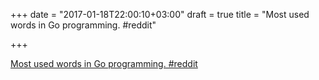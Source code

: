 +++
date = "2017-01-18T22:00:10+03:00"
draft = true
title = "Most used words in Go programming.  #reddit"

+++

<p><a href="https://t.co/7Fy6swS9Kz">Most used words in Go programming.  #reddit</a></p>
